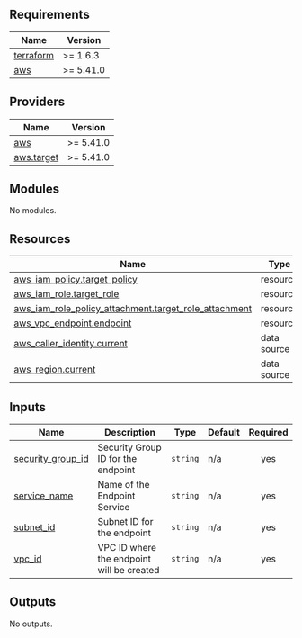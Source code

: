 <!-- BEGIN_TF_DOCS -->
## Requirements

| Name | Version |
|------|---------|
| <a name="requirement_terraform"></a> [terraform](#requirement\_terraform) | >= 1.6.3 |
| <a name="requirement_aws"></a> [aws](#requirement\_aws) | >= 5.41.0 |

## Providers

| Name | Version |
|------|---------|
| <a name="provider_aws"></a> [aws](#provider\_aws) | >= 5.41.0 |
| <a name="provider_aws.target"></a> [aws.target](#provider\_aws.target) | >= 5.41.0 |

## Modules

No modules.

## Resources

| Name | Type |
|------|------|
| [aws_iam_policy.target_policy](https://registry.terraform.io/providers/hashicorp/aws/latest/docs/resources/iam_policy) | resource |
| [aws_iam_role.target_role](https://registry.terraform.io/providers/hashicorp/aws/latest/docs/resources/iam_role) | resource |
| [aws_iam_role_policy_attachment.target_role_attachment](https://registry.terraform.io/providers/hashicorp/aws/latest/docs/resources/iam_role_policy_attachment) | resource |
| [aws_vpc_endpoint.endpoint](https://registry.terraform.io/providers/hashicorp/aws/latest/docs/resources/vpc_endpoint) | resource |
| [aws_caller_identity.current](https://registry.terraform.io/providers/hashicorp/aws/latest/docs/data-sources/caller_identity) | data source |
| [aws_region.current](https://registry.terraform.io/providers/hashicorp/aws/latest/docs/data-sources/region) | data source |

## Inputs

| Name | Description | Type | Default | Required |
|------|-------------|------|---------|:--------:|
| <a name="input_security_group_id"></a> [security\_group\_id](#input\_security\_group\_id) | Security Group ID for the endpoint | `string` | n/a | yes |
| <a name="input_service_name"></a> [service\_name](#input\_service\_name) | Name of the Endpoint Service | `string` | n/a | yes |
| <a name="input_subnet_id"></a> [subnet\_id](#input\_subnet\_id) | Subnet ID for the endpoint | `string` | n/a | yes |
| <a name="input_vpc_id"></a> [vpc\_id](#input\_vpc\_id) | VPC ID where the endpoint will be created | `string` | n/a | yes |

## Outputs

No outputs.
<!-- END_TF_DOCS -->